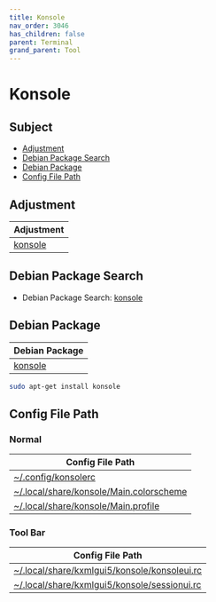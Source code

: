 ```yaml
---
title: Konsole
nav_order: 3046
has_children: false
parent: Terminal
grand_parent: Tool
---
```



# Konsole


## Subject

* [Adjustment](#Adjustment)
* [Debian Package Search](#debian-package-search)
* [Debian Package](#debian-package)
* [Config File Path](#config-file-path)


## Adjustment

| Adjustment |
| --- |
| [konsole](https://github.com/samwhelp/debian-adjustment/tree/main/prototype/tool/konsole) |


## Debian Package Search

* Debian Package Search: [konsole](https://packages.debian.org/search?searchon=names&keywords=konsole)


## Debian Package

| Debian Package |
| --- |
| [konsole](https://packages.debian.org/stable/konsole) |

``` sh
sudo apt-get install konsole
```


## Config File Path


### Normal

| Config File Path |
| --- |
| [~/.config/konsolerc](https://github.com/samwhelp/debian-adjustment/blob/main/prototype/tool/konsole/asset/overlay/etc/skel/.config/konsolerc) |
| [~/.local/share/konsole/Main.colorscheme](https://github.com/samwhelp/debian-adjustment/blob/main/prototype/tool/konsole/asset/overlay/etc/skel/.local/share/konsole/Main.colorscheme) |
| [~/.local/share/konsole/Main.profile](https://github.com/samwhelp/debian-adjustment/blob/main/prototype/tool/konsole/asset/overlay/etc/skel/.local/share/konsole/Main.profile) |


### Tool Bar

| Config File Path |
| --- |
| [~/.local/share/kxmlgui5/konsole/konsoleui.rc](https://github.com/samwhelp/debian-adjustment/blob/main/prototype/tool/konsole/asset/overlay/etc/skel/.local/share/kxmlgui5/konsole/konsoleui.rc) |
| [~/.local/share/kxmlgui5/konsole/sessionui.rc](https://github.com/samwhelp/debian-adjustment/blob/main/prototype/tool/konsole/asset/overlay/etc/skel/.local/share/kxmlgui5/konsole/sessionui.rc) |
